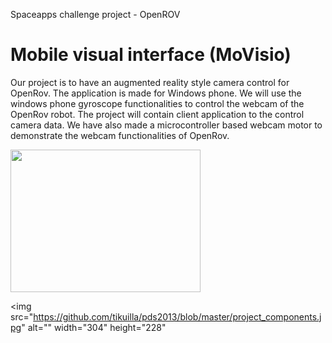Spaceapps challenge project - OpenROV

Mobile visual interface (MoVisio)
==
Our project is to have an augmented reality style camera control for OpenRov. The application is made for Windows phone. We will use the windows phone gyroscope functionalities to control the webcam of the OpenRov robot. The project will contain client application to the control camera data. We have also made a microcontroller based webcam motor to demonstrate the webcam functionalities of OpenRov.

<img src="https://github.com/tikuilla/pds2013/blob/master/microcontroller_structure.jpg" alt="" width="304" height="228">

<img src="https://github.com/tikuilla/pds2013/blob/master/project_components.jpg" alt="" width="304" height="228"

